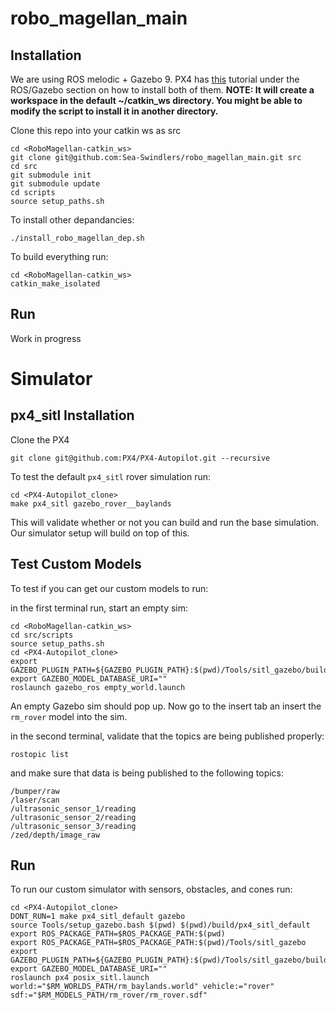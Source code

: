 # robo_magellan_main
## Installation
We are using ROS melodic + Gazebo 9. PX4 has [this](https://dev.px4.io/master/en/setup/dev_env_linux_ubuntu.html#rosgazebo) tutorial under the ROS/Gazebo section on how to install both of them. **NOTE: It will create a workspace in the default ~/catkin_ws directory. You might be able to modify the script to install it in another directory.**

Clone this repo into your catkin ws as src
```
cd <RoboMagellan-catkin_ws>
git clone git@github.com:Sea-Swindlers/robo_magellan_main.git src
cd src
git submodule init
git submodule update
cd scripts
source setup_paths.sh
```
To install other depandancies:
```
./install_robo_magellan_dep.sh
```
To build everything run:
```
cd <RoboMagellan-catkin_ws>
catkin_make_isolated
```
## Run
Work in progress

# Simulator
## px4_sitl Installation
Clone the PX4
```
git clone git@github.com:PX4/PX4-Autopilot.git --recursive
```

To test the default `px4_sitl` rover simulation run:
```
cd <PX4-Autopilot_clone>
make px4_sitl gazebo_rover__baylands
```
This will validate whether or not you can build and run the base simulation. Our simulator setup will build on top of this.

## Test Custom Models
To test if you can get our custom models to run:

in the first terminal run, start an empty sim:
```
cd <RoboMagellan-catkin_ws>
cd src/scripts
source setup_paths.sh
cd <PX4-Autopilot_clone>
export GAZEBO_PLUGIN_PATH=${GAZEBO_PLUGIN_PATH}:$(pwd)/Tools/sitl_gazebo/build
export GAZEBO_MODEL_DATABASE_URI=""
roslaunch gazebo_ros empty_world.launch
```
An empty Gazebo sim should pop up. Now go to the insert tab an insert the ```rm_rover``` model into the sim.

in the second terminal, validate that the topics are being published properly:
```
rostopic list
```
and make sure that data is being published to the following topics:
```
/bumper/raw
/laser/scan
/ultrasonic_sensor_1/reading
/ultrasonic_sensor_2/reading
/ultrasonic_sensor_3/reading
/zed/depth/image_raw
```

## Run 
To run our custom simulator with sensors, obstacles, and cones run:
```
cd <PX4-Autopilot_clone>
DONT_RUN=1 make px4_sitl_default gazebo
source Tools/setup_gazebo.bash $(pwd) $(pwd)/build/px4_sitl_default
export ROS_PACKAGE_PATH=$ROS_PACKAGE_PATH:$(pwd)
export ROS_PACKAGE_PATH=$ROS_PACKAGE_PATH:$(pwd)/Tools/sitl_gazebo
export GAZEBO_PLUGIN_PATH=${GAZEBO_PLUGIN_PATH}:$(pwd)/Tools/sitl_gazebo/build
export GAZEBO_MODEL_DATABASE_URI=""
roslaunch px4 posix_sitl.launch world:="$RM_WORLDS_PATH/rm_baylands.world" vehicle:="rover" sdf:="$RM_MODELS_PATH/rm_rover/rm_rover.sdf"
```
